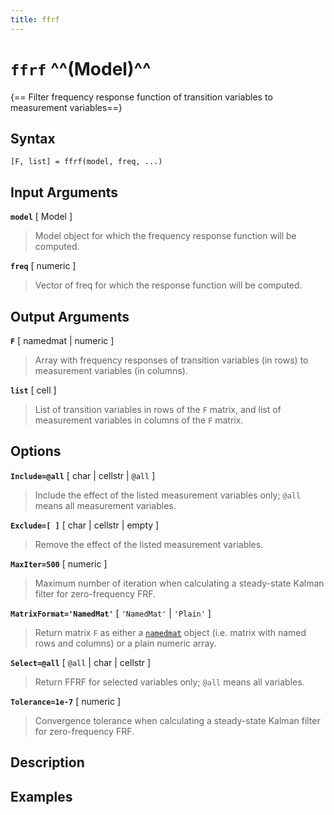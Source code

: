 ```yaml
---
title: ffrf
---
```


# `ffrf` ^^(Model)^^

{== Filter frequency response function of transition variables to measurement variables==}


## Syntax 

    [F, list] = ffrf(model, freq, ...)


 ## Input Arguments

  __`model`__ [ Model ]
>
> Model object for which the frequency response function will be
> computed.
>

  __`freq`__ [ numeric ]
>  
> Vector of freq for which the response
> function will be computed.
>

 ## Output Arguments

  __`F`__ [ namedmat | numeric ]
>  
> Array with frequency responses of transition variables (in rows) to
> measurement variables (in columns).
>

  __`list`__ [ cell ]
>  
> List of transition variables in rows of the `F` matrix, and list of
> measurement variables in columns of the `F` matrix.
>


 ## Options


 __`Include=@all`__ [ char | cellstr | `@all` ]
> 
> Include the effect of the listed measurement variables only; `@all` means
> all measurement variables.
>

 __`Exclude=[ ]`__ [ char | cellstr | empty ]
> 
> Remove the effect of the
> listed measurement variables.
>

 __`MaxIter=500`__ [ numeric ]
> 
> Maximum number of iteration when
> calculating a steady-state Kalman filter for zero-frequency FRF.
>

 __`MatrixFormat='NamedMat'`__ [ `'NamedMat'` | `'Plain'` ]
>
> Return matrix
> `F` as either a [`namedmat`](namedmat/Contents) object (i.e. matrix with
> named rows and columns) or a plain numeric array.
>

 __`Select=@all`__ [ `@all` | char | cellstr ]
> 
> Return FFRF for selected variables only; `@all` means all variables.
>

 __`Tolerance=1e-7`__ [ numeric ]
> 
> Convergence tolerance when calculating a steady-state Kalman filter for
> zero-frequency FRF.
>
 ## Description


 ## Examples

